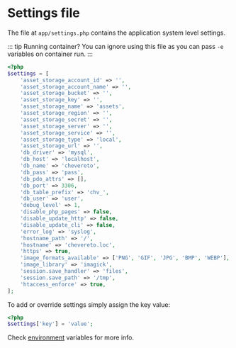 # Settings file

The file at `app/settings.php` contains the application system level settings.

::: tip Running container?
You can ignore using this file as you can pass `-e` variables on container run.
:::

```php
<?php
$settings = [
    'asset_storage_account_id' => '',
    'asset_storage_account_name' => '',
    'asset_storage_bucket' => '',
    'asset_storage_key' => '',
    'asset_storage_name' => 'assets',
    'asset_storage_region' => '',
    'asset_storage_secret' => '',
    'asset_storage_server' => '',
    'asset_storage_service' => '',
    'asset_storage_type' => 'local',
    'asset_storage_url' => '',
    'db_driver' => 'mysql',
    'db_host' => 'localhost',
    'db_name' => 'chevereto',
    'db_pass' => 'pass',
    'db_pdo_attrs' => [],
    'db_port' => 3306,
    'db_table_prefix' => 'chv_',
    'db_user' => 'user',
    'debug_level' => 1,
    'disable_php_pages' => false,
    'disable_update_http' => false,
    'disable_update_cli' => false,
    'error_log' => 'syslog',
    'hostname_path' => '/',
    'hostname' => 'chevereto.loc',
    'https' => true,
    'image_formats_available' => ['PNG', 'GIF', 'JPG', 'BMP', 'WEBP'],
    'image_library' => 'imagick',
    'session.save_handler' => 'files',
    'session.save_path' => '/tmp',
    'htaccess_enforce' => true,
];
```

To add or override settings simply assign the key value:

```php
<?php
$settings['key'] = 'value';
```

Check [environment](../system/environment.md) variables for more info.
